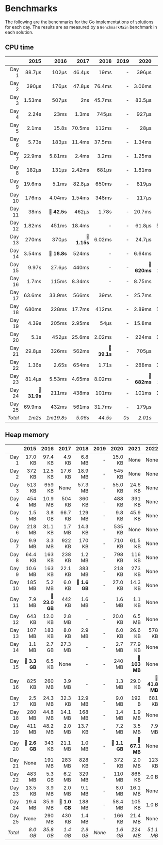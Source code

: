 # Benchmarks
The following are the benchmarks for the Go implementations of solutions for each day. The results are as measured by a `BenchmarkMain` benchmark in each solution.

## CPU time

 &nbsp;  | 2015 | 2016 | 2017 | 2018 | 2019 | 2020 | 2021 | 2022
 ---:  | ---:  | ---:  | ---:  | ---:  | ---:  | ---:  | ---:  | ---: 
Day 1 | 88.7µs | 102µs | 46.4µs | 19ms | - | 396µs | 14.4µs | 13.9µs
Day 2 | 390µs | 176µs | 47.8µs | 76.4ms | - | 3.06ms | 1.22µs | 4.18µs
Day 3 | 1.53ms | 507µs | 2ns | 45.7ms | - | 83.5µs | 48.2µs | 65.7µs
Day 4 | 2.24s | 23ms | 1.3ms | 745µs | - | 927µs | 692µs | 23.4µs
Day 5 | 2.1ms | 15.8s | 70.5ms | 112ms | - | 28µs | 704µs | 15.7µs
Day 6 | 5.73s | 183µs | 11.4ms | 37.5ms | - | 1.34ms | 656ns | 14.5µs
Day 7 | 22.9ms | 5.81ms | 2.4ms | 3.2ms | - | 1.25ms | 57.1µs | 13.2µs
Day 8 | 182µs | 131µs | 2.42ms | 681µs | - | 1.81ms | 535µs | 458µs
Day 9 | 19.6ms | 5.1ms | 82.8µs | 650ms | - | 819µs | 244µs | 446µs
Day 10 | 176ms | 4.04ms | 1.54ms | 348ms | - | 117µs | 74.4µs | 919ns
Day 11 | 38ms | **🔴 42.5s** | 462µs | 1.78s | - | 20.7ms | 360µs | 18.3ms
Day 12 | 1.82ms | 451ms | 18.4ms | - | - | 61.8µs | 5.09ms | 1.58ms
Day 13 | 270ms | 370µs | **🔴 1.15s** | 6.02ms | - | 24.7µs | 145µs | 2.59ms
Day 14 | 3.54ms | **🔴 16.8s** | 524ms | - | - | 6.64ms | 405µs | 8.12ms
Day 15 | 9.97s | 27.6µs | 440ms | - | - | **🔴 620ms** | **🔴 296ms** | 2.84µs
Day 16 | 1.7ms | 115ms | 8.34ms | - | - | 8.75ms | 45.2µs | **🔴 2.05s**
Day 17 | 63.6ms | 33.9ms | 566ms | 39ms | - | 25.7ms | 301µs | 1.8ms
Day 18 | 680ms | 228ms | 17.7ms | 412ms | - | 2.89ms | 18.1ms | 1.02ms
Day 19 | 4.39s | 205ms | 2.95ms | 54µs | - | 15.8ms | 59ms | **🔴 1.56s**
Day 20 | 5.1s | 452µs | 25.6ms | 2.02ms | - | 224ms | 18.9ms | 594ms
Day 21 | 29.8µs | 326ms | 562ms | **🔴 39.1s** | - | 705µs | 7.7ms | 569µs
Day 22 | 1.36s | 2.65s | 654ms | 1.71s | - | 288ms | 16.7ms | 172ms
Day 23 | 81.4µs | 5.53ms | 4.65ms | 8.02ms | - | **🔴 682ms** | **🔴 142ms** | 154ms
Day 24 | **🔴 31.9s** | 211ms | 438ms | 101ms | - | 101ms | 1.42ms | 190ms
Day 25 | 69.9ms | 432ms | 561ms | 31.7ms | - | 179µs | 139ms | 4.48µs
*Total* | *1m2s* | *1m19.8s* | *5.06s* | *44.5s* | *0s* | *2.01s* | *707ms* | *4.75s*

## Heap memory

 &nbsp;  | 2015 | 2016 | 2017 | 2018 | 2019 | 2020 | 2021 | 2022
 ---:  | ---:  | ---:  | ---:  | ---:  | ---:  | ---:  | ---:  | ---: 
Day 1 | 17.0 KB | 97.4 KB | 4.9 KB | 6.8 MB | - | 15.0 KB | None | None
Day 2 | 372 KB | 12.5 KB | 17.6 KB | 18.9 MB | - | 545 KB | None | None
Day 3 | 513 KB | 659 KB | None | 57.3 MB | - | 55.0 KB | 24.6 KB | None
Day 4 | 454 MB | 10.9 MB | 504 KB | 360 KB | - | 488 KB | 391 KB | None
Day 5 | 1.5 MB | 3.8 GB | 66.7 KB | 129 MB | - | 9.8 KB | 45.9 KB | None
Day 6 | 218 MB | 31.1 KB | 1.7 MB | 14.3 KB | - | 535 KB | None | None
Day 7 | 9.9 MB | 3.3 MB | 922 KB | 170 KB | - | 710 KB | 61.5 KB | None
Day 8 | 64.4 KB | 163 KB | 238 KB | 1.2 MB | - | 798 KB | 116 KB | None
Day 9 | 10.6 MB | 163 KB | 22.1 KB | 383 MB | - | 218 KB | 273 KB | None
Day 10 | 185 MB | 5.2 MB | 6.0 KB | **🔴 1.6 GB** | - | 27.0 KB | 14.3 KB | None
Day 11 | 7.9 MB | **🔴 23.0 GB** | 442 KB | 1.6 MB | - | 1.6 MB | 1.1 KB | None
Day 12 | 643 KB | 12.0 KB | 2.8 MB | - | - | 20.0 KB | 6.5 MB | None
Day 13 | 107 MB | 183 KB | 8.0 KB | 2.9 MB | - | 6.0 KB | 26.6 KB | 578 KB
Day 14 | 1.1 MB | 2.7 GB | 27.3 MB | - | - | 2.7 MB | 77.9 KB | None
Day 15 | **🔴 3.3 GB** | 6.5 KB | None | - | - | 240 MB | **🔴 103 MB** | None
Day 16 | 825 KB | 260 MB | 3.9 MB | - | - | 1.3 MB | 29.0 KB | **🔴 41.8 MB**
Day 17 | 2.5 KB | 24.3 MB | 32.3 KB | 12.9 MB | - | 9.0 MB | 192 B | 681 KB
Day 18 | 280 MB | 44.8 MB | 14.1 MB | 168 MB | - | 1.4 MB | 1.9 MB | None
Day 19 | 411 MB | 48.2 MB | 2.0 MB | 13.7 KB | - | 7.2 MB | 3.5 MB | 7.9 MB
Day 20 | **🔴 2.6 GB** | 343 KB | 21.1 MB | 1.0 MB | - | **🔴 1.1 GB** | **🔴 67.1 MB** | None
Day 21 | None | 191 MB | 283 MB | 828 KB | - | 372 KB | 2.0 MB | 123 KB
Day 22 | 483 MB | 5.3 GB | 6.2 MB | 329 MB | - | 110 MB | 868 KB | 2.0 B
Day 23 | 13.5 KB | 3.9 MB | 2.0 MB | 9.1 MB | - | 8.0 MB | 16.1 MB | None
Day 24 | 19.4 MB | 35.9 MB | **🔴 1.0 GB** | 188 MB | - | 58.4 MB | 105 KB | 1.0 B
Day 25 | None | 290 MB | 430 KB | 1.4 MB | - | 166 KB | 21.4 MB | None
*Total* | *8.0 GB* | *35.8 GB* | *1.4 GB* | *2.9 GB* | *None* | *1.6 GB* | *224 MB* | *51.1 MB*